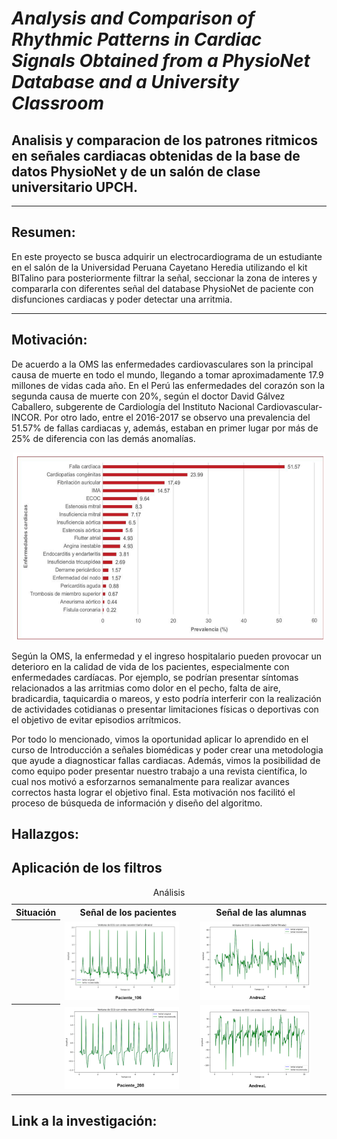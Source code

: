 # *Analysis and Comparison of Rhythmic Patterns in Cardiac Signals Obtained from a PhysioNet Database and a University Classroom*
## Analisis y comparacion de los patrones ritmicos en señales cardiacas obtenidas de la base de datos PhysioNet y de un salón de clase universitario UPCH.

--------------------------------------------------------------------------------------------------------------------------------------------------
## Resumen:
En este proyecto se busca adquirir un electrocardiograma de un estudiante en el salón de la Universidad Peruana Cayetano Heredia utilizando el kit BITalino para posteriormente filtrar la señal, seccionar la zona de interes y compararla con diferentes señal del database PhysioNet de paciente con disfunciones cardiacas y poder detectar una arritmia.

------------------------------------------------------------------------------------------------------------------------------------------------------------------
## Motivación:
De acuerdo a la OMS las enfermedades cardiovasculares son la principal causa de muerte en todo el mundo, llegando a tomar aproximadamente 17.9 millones de vidas cada año. En el Perú las enfermedades del corazón son la segunda causa de muerte con 20%, según el doctor David Gálvez Caballero, subgerente de Cardiología del Instituto Nacional Cardiovascular-INCOR. Por otro lado, entre el 2016-2017 se observo una prevalencia del 51.57% de fallas cardiacas y, además, estaban en primer lugar por más de 25% de diferencia con las demás anomalías.

<p align="center">
  <img width="500" height="300" src="https://github.com/Harold01082001/Proyecto_IntroSe-ales/blob/main/Fotos/oms-cardio.png">
</p>
Según la OMS, la enfermedad y el ingreso hospitalario pueden provocar un deterioro en la calidad de vida de los pacientes, especialmente con enfermedades cardíacas. Por ejemplo, se podrían presentar síntomas relacionados a las arritmias como dolor en el pecho, falta de aire, bradicardia, taquicardia o mareos, y esto podría interferir con la realización de actividades cotidianas o presentar limitaciones físicas o deportivas con el objetivo de evitar episodios arrítmicos.

Por todo lo mencionado, vimos la oportunidad aplicar lo aprendido en el curso de Introducción a señales biomédicas y poder crear una metodologia que ayude a diagnosticar fallas cardiacas. Además, vimos la posibilidad de como equipo poder presentar nuestro trabajo a una revista científica, lo cual nos motivó a esforzarnos semanalmente para realizar avances correctos hasta lograr el objetivo final. Esta motivación nos facilitó el proceso de búsqueda de información y diseño del algoritmo.

## Hallazgos:

## Aplicación de los filtros

<table>
    <caption>Análisis </caption>
    <tr>
        <th scope="col">Situación </th>
        <th scope="col">Señal de los pacientes</th>
        <th scope="col">Señal de las alumnas</th>
    </tr>
    <tr>
        <th scope="row"> </th>
        <td><img src="https://github.com/Harold01082001/Proyecto_IntroSe-ales/blob/main/Fotos/paciente106.png" alt="Forest" style="width:90%"></td>
        <td><img src="https://github.com/Harold01082001/Proyecto_IntroSe-ales/blob/main/Fotos/andreaz.png" alt="Forest" style="width:90%"></td>
    </tr>
    <tr>
        <th scope="row"> </th>
        <td><img src="https://github.com/Harold01082001/Proyecto_IntroSe-ales/blob/main/Fotos/paciente208.png" alt="Forest" style="width:90%"></td>
        <td><img src="https://github.com/Harold01082001/Proyecto_IntroSe-ales/blob/main/Fotos/andreaL.png" alt="Forest" style="width:90%"></td>
    </tr>


</table>

## Link a la investigación:
